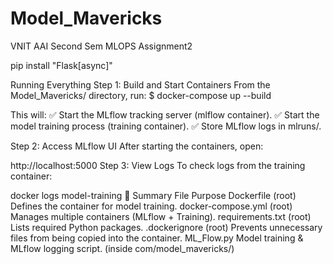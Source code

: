 # Model_Mavericks
VNIT AAI Second Sem MLOPS  Assignment2

pip install "Flask[async]"

Running Everything
Step 1: Build and Start Containers
From the Model_Mavericks/ directory, run:
$ docker-compose up --build

This will: 
✅ Start the MLflow tracking server (mlflow container).
✅ Start the model training process (training container).
✅ Store MLflow logs in mlruns/.

Step 2: Access MLflow UI
After starting the containers, open:

http://localhost:5000
Step 3: View Logs
To check logs from the training container:

docker logs model-training
📌 Summary
File	                        Purpose
Dockerfile (root)	            Defines the container for model training.
docker-compose.yml (root)	    Manages multiple containers (MLflow + Training).
requirements.txt (root)	        Lists required Python packages.
.dockerignore (root)	        Prevents unnecessary files from being copied into the container.
ML_Flow.py              	    Model training & MLflow logging script.
(inside com/model_mavericks/)
 